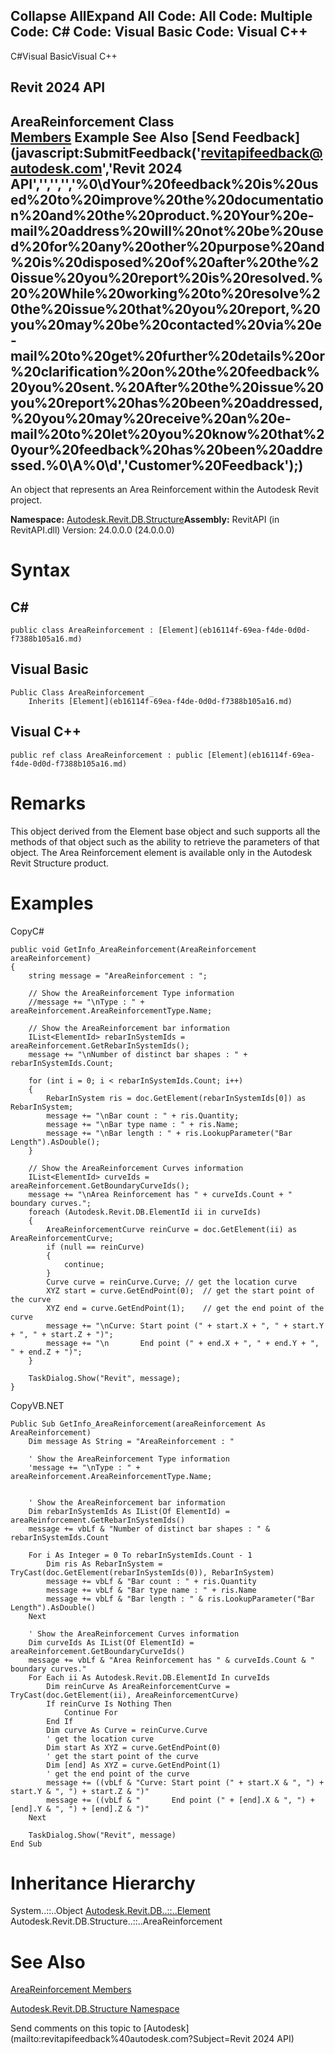 ﻿

Collapse AllExpand All Code: All Code: Multiple Code: C# Code: Visual Basic Code: Visual C++   
---  
  
C#Visual BasicVisual C++

Revit 2024 API  
---  
AreaReinforcement Class  
[Members](9df1087e-e276-d4d7-76d6-99a2bb7daad2.md) Example See Also [Send Feedback](javascript:SubmitFeedback\('revitapifeedback@autodesk.com','Revit 2024 API','','','','%0\\dYour%20feedback%20is%20used%20to%20improve%20the%20documentation%20and%20the%20product.%20Your%20e-mail%20address%20will%20not%20be%20used%20for%20any%20other%20purpose%20and%20is%20disposed%20of%20after%20the%20issue%20you%20report%20is%20resolved.%20%20While%20working%20to%20resolve%20the%20issue%20that%20you%20report,%20you%20may%20be%20contacted%20via%20e-mail%20to%20get%20further%20details%20or%20clarification%20on%20the%20feedback%20you%20sent.%20After%20the%20issue%20you%20report%20has%20been%20addressed,%20you%20may%20receive%20an%20e-mail%20to%20let%20you%20know%20that%20your%20feedback%20has%20been%20addressed.%0\\A%0\\d','Customer%20Feedback'\);)  
---  
  
An object that represents an Area Reinforcement within the Autodesk Revit project. 

**Namespace:** [Autodesk.Revit.DB.Structure](d586b341-f687-9d90-e96d-255806b7d4fc.md)**Assembly:** RevitAPI (in RevitAPI.dll) Version: 24.0.0.0 (24.0.0.0)

# Syntax

C#  
---  
      
    
    public class AreaReinforcement : [Element](eb16114f-69ea-f4de-0d0d-f7388b105a16.md)  
  
Visual Basic  
---  
      
    
    Public Class AreaReinforcement _
    	Inherits [Element](eb16114f-69ea-f4de-0d0d-f7388b105a16.md)  
  
Visual C++  
---  
      
    
    public ref class AreaReinforcement : public [Element](eb16114f-69ea-f4de-0d0d-f7388b105a16.md)  
  
# Remarks

This object derived from the Element base object and such supports all the methods of that object such as the ability to retrieve the parameters of that object. The Area Reinforcement element is available only in the Autodesk Revit Structure product. 

# Examples

CopyC#
    
    
    public void GetInfo_AreaReinforcement(AreaReinforcement areaReinforcement)
    {
        string message = "AreaReinforcement : ";
    
        // Show the AreaReinforcement Type information
        //message += "\nType : " + areaReinforcement.AreaReinforcementType.Name;
    
        // Show the AreaReinforcement bar information
        IList<ElementId> rebarInSystemIds = areaReinforcement.GetRebarInSystemIds();
        message += "\nNumber of distinct bar shapes : " + rebarInSystemIds.Count;
    
        for (int i = 0; i < rebarInSystemIds.Count; i++)
        {
            RebarInSystem ris = doc.GetElement(rebarInSystemIds[0]) as RebarInSystem;
            message += "\nBar count : " + ris.Quantity;
            message += "\nBar type name : " + ris.Name;
            message += "\nBar length : " + ris.LookupParameter("Bar Length").AsDouble();
        }
    
        // Show the AreaReinforcement Curves information
        IList<ElementId> curveIds = areaReinforcement.GetBoundaryCurveIds();
        message += "\nArea Reinforcement has " + curveIds.Count + " boundary curves.";
        foreach (Autodesk.Revit.DB.ElementId ii in curveIds)
        {
            AreaReinforcementCurve reinCurve = doc.GetElement(ii) as AreaReinforcementCurve;
            if (null == reinCurve)
            {
                continue;
            }
            Curve curve = reinCurve.Curve; // get the location curve
            XYZ start = curve.GetEndPoint(0);  // get the start point of the curve
            XYZ end = curve.GetEndPoint(1);    // get the end point of the curve
            message += "\nCurve: Start point (" + start.X + ", " + start.Y + ", " + start.Z + ")";
            message += "\n       End point (" + end.X + ", " + end.Y + ", " + end.Z + ")";
        }
    
        TaskDialog.Show("Revit", message);
    }

CopyVB.NET
    
    
    Public Sub GetInfo_AreaReinforcement(areaReinforcement As AreaReinforcement)
        Dim message As String = "AreaReinforcement : "
    
        ' Show the AreaReinforcement Type information
        'message += "\nType : " + areaReinforcement.AreaReinforcementType.Name;
    
    
        ' Show the AreaReinforcement bar information
        Dim rebarInSystemIds As IList(Of ElementId) = areaReinforcement.GetRebarInSystemIds()
        message += vbLf & "Number of distinct bar shapes : " & rebarInSystemIds.Count
    
        For i As Integer = 0 To rebarInSystemIds.Count - 1
            Dim ris As RebarInSystem = TryCast(doc.GetElement(rebarInSystemIds(0)), RebarInSystem)
            message += vbLf & "Bar count : " + ris.Quantity
            message += vbLf & "Bar type name : " + ris.Name
            message += vbLf & "Bar length : " & ris.LookupParameter("Bar Length").AsDouble()
        Next
    
        ' Show the AreaReinforcement Curves information
        Dim curveIds As IList(Of ElementId) = areaReinforcement.GetBoundaryCurveIds()
        message += vbLf & "Area Reinforcement has " & curveIds.Count & " boundary curves."
        For Each ii As Autodesk.Revit.DB.ElementId In curveIds
            Dim reinCurve As AreaReinforcementCurve = TryCast(doc.GetElement(ii), AreaReinforcementCurve)
            If reinCurve Is Nothing Then
                Continue For
            End If
            Dim curve As Curve = reinCurve.Curve
            ' get the location curve
            Dim start As XYZ = curve.GetEndPoint(0)
            ' get the start point of the curve
            Dim [end] As XYZ = curve.GetEndPoint(1)
            ' get the end point of the curve
            message += ((vbLf & "Curve: Start point (" + start.X & ", ") + start.Y & ", ") + start.Z & ")"
            message += ((vbLf & "       End point (" + [end].X & ", ") + [end].Y & ", ") + [end].Z & ")"
        Next
    
        TaskDialog.Show("Revit", message)
    End Sub

# Inheritance Hierarchy

System..::..Object [Autodesk.Revit.DB..::..Element](eb16114f-69ea-f4de-0d0d-f7388b105a16.md) Autodesk.Revit.DB.Structure..::..AreaReinforcement

# See Also

[AreaReinforcement Members](9df1087e-e276-d4d7-76d6-99a2bb7daad2.md)

[Autodesk.Revit.DB.Structure Namespace](d586b341-f687-9d90-e96d-255806b7d4fc.md)

Send comments on this topic to [Autodesk](mailto:revitapifeedback%40autodesk.com?Subject=Revit 2024 API)